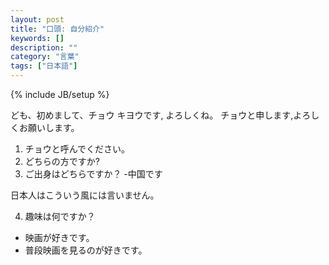 ```yaml
---
layout: post
title: "口頭: 自分紹介"
keywords: []
description: ""
category: "言葉"
tags: ["日本語"]
---
```

{% include JB/setup %}

ども、初めまして、チョウ キヨウです, よろしくね。
チョウと申します,よろしくお願いします。

1. チョウと呼んでください。
2. どちらの方ですか?
3. ご出身はどちらですか？ -中国です


日本人はこういう風には言いません。


4. 趣味は何ですか？
- 映画が好きです。
- 普段映画を見るのが好きです。
